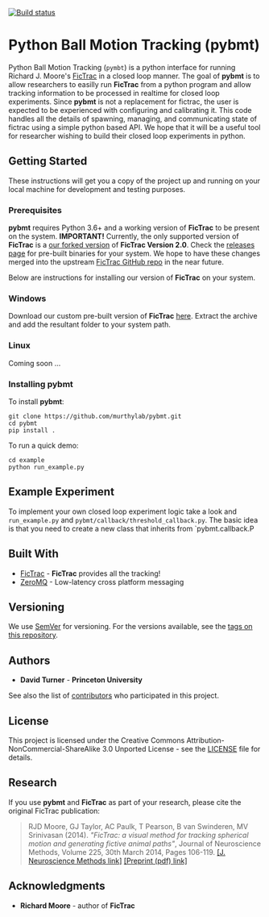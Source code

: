 [![Build status](https://ci.appveyor.com/api/projects/status/abxwkv2tfxcnoepc?svg=true)](https://ci.appveyor.com/project/davidt0x/pybmt)

# Python Ball Motion Tracking (**pybmt**)

Python Ball Motion Tracking (`pymbt`) is a python interface for running Richard J. Moore's [FicTrac](https://github.com/rjdmoore/fictrac) in a closed loop manner. The goal of **pybmt** is to allow researchers to easilly run **FicTrac** from a python program and allow tracking information to be processed in realtime for closed loop experiments. Since **pybmt** is not a replacement for fictrac, the user is expected to be experienced with configuring and calibrating it. This code handles all the details of spawning, managing, and communicating state of fictrac using a simple python based API. We hope that it will be a useful tool for researcher wishing to build their closed loop experiments in python.

## Getting Started

These instructions will get you a copy of the project up and running on your local machine for development and testing purposes. 

### Prerequisites

**pybmt** requires Python 3.6+ and a working version of **FicTrac** to be present on the system. __IMPORTANT!__ Currently, the only supported version of **FicTrac** is a [our forked version](https://github.com/murthylab/fictrac/tree/control_features) of **FicTrac Version 2.0**. Check the [releases page](https://github.com/murthylab/fictrac/releases/tag/v2.1.0-alpha) for pre-built binaries for your system. We hope to have these changes merged into the upstream [FicTrac GitHub repo](https://github.com/rjdmoore/fictrac) in the near future. 

Below are instructions for installing our version of **FicTrac** on your system.

### Windows

Download our custom pre-built version of **FicTrac** [here](https://github.com/murthylab/fictrac/releases/download/v2.1.0-alpha/fictrac_v2.1.0_control_features_x64_windows.zip). Extract the archive and add the resultant folder to your system path. 

### Linux

Coming soon ...

### Installing **pybmt**

To install **pybmt**:

```
git clone https://github.com/murthylab/pybmt.git
cd pybmt
pip install .
```

To run a quick demo:

```
cd example
python run_example.py
```

## Example Experiment

To implement your own closed loop experiment logic take a look and `run_example.py` and `pybmt/callback/threshold_callback.py`. The basic idea is that you need to create a new class that inherits from `pybmt.callback.P 

## Built With

* [FicTrac](https://github.com/rjdmoore/fictrac) - **FicTrac** provides all the tracking!
* [ZeroMQ](http://www.zeromq.org/) - Low-latency cross platform messaging  

## Versioning

We use [SemVer](http://semver.org/) for versioning. For the versions available, see the [tags on this repository](https://github.com/murthylab/pybmt/tags). 

## Authors

* **David Turner** - __Princeton University__ 

See also the list of [contributors](https://github.com/murthylab/pybmt/contributors) who participated in this project.

## License

This project is licensed under the Creative Commons Attribution-NonCommercial-ShareAlike 3.0 Unported License - see the [LICENSE](LICENSE) file for details.

## Research

If you use **pybmt** and **FicTrac** as part of your research, please cite the original FicTrac publication:

> RJD Moore, GJ Taylor, AC Paulk, T Pearson, B van Swinderen, MV Srinivasan (2014). *"FicTrac: a visual method for tracking spherical motion and generating fictive animal paths"*, Journal of Neuroscience Methods, Volume 225, 30th March 2014, Pages 106-119. [[J. Neuroscience Methods link]](https://doi.org/10.1016/j.jneumeth.2014.01.010) [[Preprint (pdf) link]](https://www.dropbox.com/s/sw6qcmphk417bgi/2014-Moore_etal-JNM_preprint-FicTrac.pdf?dl=0)

## Acknowledgments

* **Richard Moore** - author of **FicTrac**

